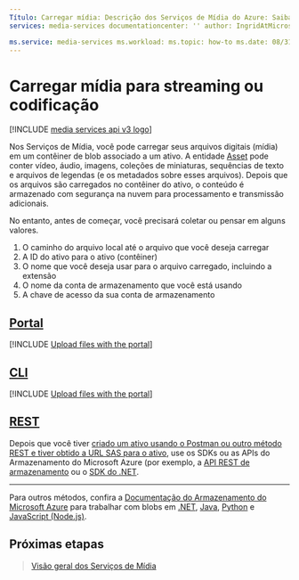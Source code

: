 ```yaml
---
Título: Carregar mídia: Descrição dos Serviços de Mídia do Azure: Saiba como carregar mídia para streaming ou codificação.
services: media-services documentationcenter: '' author: IngridAtMicrosoft manager: femila editor: ''

ms.service: media-services ms.workload: ms.topic: how-to ms.date: 08/31/2020 ms.author: inhenkel
---
```


# <a name="upload-media-for-streaming-or-encoding"></a>Carregar mídia para streaming ou codificação

[!INCLUDE [media services api v3 logo](./includes/v3-hr.md)]

Nos Serviços de Mídia, você pode carregar seus arquivos digitais (mídia) em um contêiner de blob associado a um ativo. A entidade [Asset](/rest/api/media/operations/asset) pode conter vídeo, áudio, imagens, coleções de miniaturas, sequências de texto e arquivos de legendas (e os metadados sobre esses arquivos). Depois que os arquivos são carregados no contêiner do ativo, o conteúdo é armazenado com segurança na nuvem para processamento e transmissão adicionais.

No entanto, antes de começar, você precisará coletar ou pensar em alguns valores.

1. O caminho do arquivo local até o arquivo que você deseja carregar
1. A ID do ativo para o ativo (contêiner)
1. O nome que você deseja usar para o arquivo carregado, incluindo a extensão
1. O nome da conta de armazenamento que você está usando
1. A chave de acesso da sua conta de armazenamento

## <a name="portal"></a>[Portal](#tab/portal/)

[!INCLUDE [Upload files with the portal](./includes/task-upload-file-to-asset-portal.md)]

## <a name="cli"></a>[CLI](#tab/cli/)

[!INCLUDE [Upload files with the portal](./includes/task-upload-file-to-asset-cli.md)]

## <a name="rest"></a>[REST](#tab/rest/)

Depois que você tiver [criado um ativo usando o Postman ou outro método REST e tiver obtido a URL SAS para o ativo](how-to-create-asset.md?tabs=rest), use os SDKs ou as APIs do Armazenamento do Microsoft Azure (por exemplo, a [API REST de armazenamento](../../storage/common/storage-rest-api-auth.md) ou o [SDK do .NET](../../storage/blobs/storage-quickstart-blobs-dotnet.md).

---
<!-- add these to the tabs when available -->
Para outros métodos, confira a [Documentação do Armazenamento do Microsoft Azure](../../storage/blobs/index.yml) para trabalhar com blobs em [.NET](../../storage/blobs/storage-quickstart-blobs-dotnet.md), [Java](../../storage/blobs/storage-quickstart-blobs-java.md), [Python](../../storage/blobs/storage-quickstart-blobs-python.md) e [JavaScript (Node.js)](../../storage/blobs/storage-quickstart-blobs-nodejs.md).

## <a name="next-steps"></a>Próximas etapas

> [Visão geral dos Serviços de Mídia](media-services-overview.md)